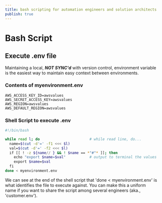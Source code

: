 ```yaml
---
title: bash scripting for automation engineers and solution architects
publish: true
---
```

# Bash Script
## Execute .env file
Maintaining a local, ***NOT SYNC'd*** with version control, environment variable is the easiest way to maintain easy context between environments. 

### Contents of myenvironment.env
```env
AWS_ACCESS_KEY_ID=awsvalues
AWS_SECRET_ACCESS_KEY=awsvalues
AWS_REGION=awsvalues
AWS_DEFAULT_REGION=awsvalues
```

### Shell Script to execute .env
```sh
#!/bin/bash

while read l; do                       # while read line, do...
  name=$(cut -d'=' -f1 <<< $l)         
  val=$(cut -d'=' -f2 <<< $l)
  if [[ ! -z ${name// } && ! $name == *"#"* ]]; then
    echo "export $name=$val"           # output to terminal the values of envs
    export $name=$val
  fi
done < myenvironment.env
```

We can see at the end of the shell script that 'done < myenvironment.env' is what identifies the file to execute against.  You can make this a uniform name if you want to share the script among several engineers (aka., 'customer.env'). 

